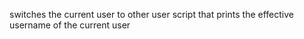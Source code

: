 switches the current user to other user
script that prints the effective username of the current user
